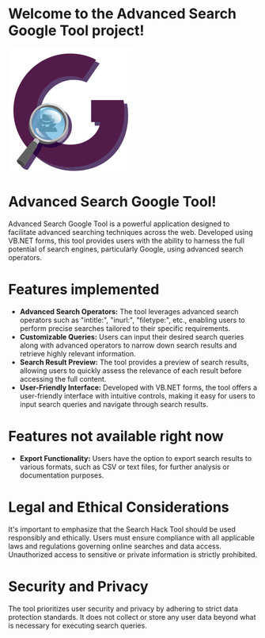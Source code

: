 # Welcome to the Advanced Search Google Tool project!
![](https://github.com/NEVARLeVrai/Advanced-Search-Google-Tool/blob/main/icons/Advanced-Search-Google-Tool250x250.png)
# Advanced Search Google Tool!
Advanced Search Google Tool is a powerful application designed to facilitate advanced searching techniques across the web. Developed using VB.NET forms, this tool provides users with the ability to harness the full potential of search engines, particularly Google, using advanced search operators.

# Features implemented
- **Advanced Search Operators:** The tool leverages advanced search operators such as "intitle:", "inurl:", "filetype:", etc., enabling users to perform precise searches tailored to their specific requirements.
- **Customizable Queries:** Users can input their desired search queries along with advanced operators to narrow down search results and retrieve highly relevant information.
- **Search Result Preview:** The tool provides a preview of search results, allowing users to quickly assess the relevance of each result before accessing the full content.
- **User-Friendly Interface:** Developed with VB.NET forms, the tool offers a user-friendly interface with intuitive controls, making it easy for users to input search queries and navigate through search results.

# Features not available right now
- **Export Functionality:** Users have the option to export search results to various formats, such as CSV or text files, for further analysis or documentation purposes.
  
# Legal and Ethical Considerations
It's important to emphasize that the Search Hack Tool should be used responsibly and ethically. Users must ensure compliance with all applicable laws and regulations governing online searches and data access. Unauthorized access to sensitive or private information is strictly prohibited.

# Security and Privacy
The tool prioritizes user security and privacy by adhering to strict data protection standards. It does not collect or store any user data beyond what is necessary for executing search queries.
